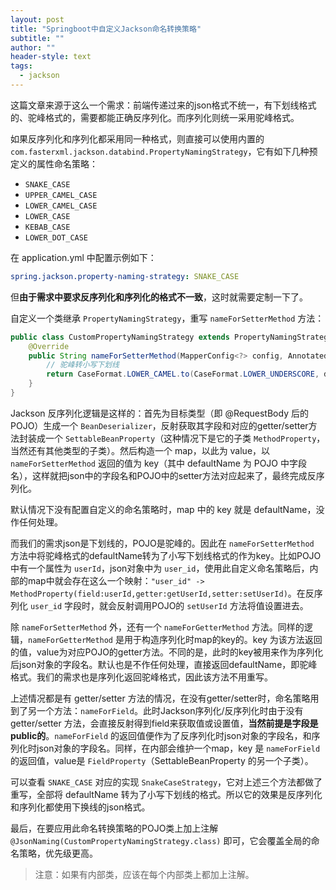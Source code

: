 ```yaml
---
layout: post
title: "Springboot中自定义Jackson命名转换策略"
subtitle: ""
author: ""
header-style: text
tags:
  - jackson
---
```


这篇文章来源于这么一个需求：前端传递过来的json格式不统一，有下划线格式的、驼峰格式的，需要都能正确反序列化。而序列化则统一采用驼峰格式。

如果反序列化和序列化都采用同一种格式，则直接可以使用内置的 `com.fasterxml.jackson.databind.PropertyNamingStrategy`，它有如下几种预定义的属性命名策略：

- `SNAKE_CASE`
- `UPPER_CAMEL_CASE`
- `LOWER_CAMEL_CASE`
- `LOWER_CASE`
- `KEBAB_CASE`
- `LOWER_DOT_CASE`

在 application.yml 中配置示例如下：

```yaml
spring.jackson.property-naming-strategy: SNAKE_CASE
```



但**由于需求中要求反序列化和序列化的格式不一致**，这时就需要定制一下了。

自定义一个类继承 `PropertyNamingStrategy`，重写 `nameForSetterMethod` 方法：

```java
public class CustomPropertyNamingStrategy extends PropertyNamingStrategy {
    @Override
    public String nameForSetterMethod(MapperConfig<?> config, AnnotatedMethod method, String defaultName) {
        // 驼峰转小写下划线
        return CaseFormat.LOWER_CAMEL.to(CaseFormat.LOWER_UNDERSCORE, defaultName);
    }
}
```

Jackson 反序列化逻辑是这样的：首先为目标类型（即 @RequestBody 后的POJO）生成一个 `BeanDeserializer`，反射获取其字段和对应的getter/setter方法封装成一个 `SettableBeanProperty`（这种情况下是它的子类 `MethodProperty`，当然还有其他类型的子类）。然后构造一个 map，以此为 value，以 `nameForSetterMethod` 返回的值为 key（其中 defaultName 为 POJO 中字段名），这样就把json中的字段名和POJO中的setter方法对应起来了，最终完成反序列化。

默认情况下没有配置自定义的命名策略时，map 中的 key 就是 defaultName，没作任何处理。

而我们的需求json是下划线的，POJO是驼峰的。因此在 `nameForSetterMethod ` 方法中将驼峰格式的defaultName转为了小写下划线格式的作为key。比如POJO中有一个属性为 `userId`，json对象中为 `user_id`，使用此自定义命名策略后，内部的map中就会存在这么一个映射：`"user_id" ->  MethodProperty(field:userId,getter:getUserId,setter:setUserId)`。在反序列化 `user_id` 字段时，就会反射调用POJO的 `setUserId` 方法将值设置进去。

除 `nameForSetterMethod` 外，还有一个 `nameForGetterMethod` 方法。同样的逻辑，`nameForGetterMethod` 是用于构造序列化时map的key的。key 为该方法返回的值，value为对应POJO的getter方法。不同的是，此时的key被用来作为序列化后json对象的字段名。默认也是不作任何处理，直接返回defaultName，即驼峰格式。我们的需求也是序列化返回驼峰格式，因此该方法不用重写。

上述情况都是有 getter/setter 方法的情况，在没有getter/setter时，命名策略用到了另一个方法：`nameForField`。此时Jackson序列化/反序列化时由于没有getter/setter 方法，会直接反射得到field来获取值或设置值，**当然前提是字段是public的**。`nameForField` 的返回值便作为了反序列化时json对象的字段名，和序列化时json对象的字段名。同样，在内部会维护一个map，key 是 `nameForField` 的返回值，value是 `FieldProperty`（SettableBeanProperty  的另一个子类）。

可以查看 `SNAKE_CASE` 对应的实现 `SnakeCaseStrategy`，它对上述三个方法都做了重写，全部将 defaultName 转为了小写下划线的格式。所以它的效果是反序列化和序列化都使用下换线的json格式。

最后，在要应用此命名转换策略的POJO类上加上注解 `@JsonNaming(CustomPropertyNamingStrategy.class)` 即可，它会覆盖全局的命名策略，优先级更高。

> 注意：如果有内部类，应该在每个内部类上都加上注解。